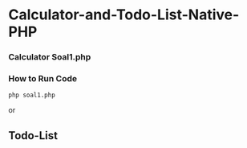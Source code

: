 # Calculator-and-Todo-List-Native-PHP

### Calculator Soal1.php
### How to Run Code
```
php soal1.php
```
or
## Todo-List
